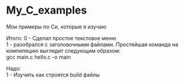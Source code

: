 # My_C_examples

Мои примеры по Си, которые я изучаю


Итого:
0 - Сделал простое текстовое меню<br>
1 - разобрался с заголовочными файлами. Простейшая команда на компиляцию выглядит следующим образом:<br>
gcc main.c hello.c -o main


Надо:<br>
1 - Изучить как строятся build файлы
